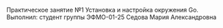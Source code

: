 Практическое занятие №1 Установка и настройка окружения Go.
Выполнил: студент группы ЭФМО-01-25 Седова Мария Александровна
